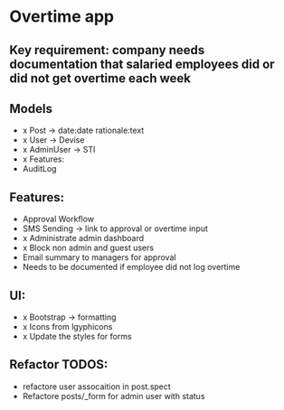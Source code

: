 # Overtime app


## Key requirement: company needs documentation that salaried employees did or did not get overtime each week

## Models

- x Post -> date:date rationale:text
- x User -> Devise
- x AdminUser -> STI
- x Features:
- AuditLog

## Features:

- Approval Workflow
- SMS Sending -> link to approval or overtime input
- x Administrate admin dashboard
- x Block non admin and guest users
- Email summary to managers for approval
- Needs to be documented if employee did not log overtime

## UI:
- x Bootstrap -> formatting
- x Icons from lgyphicons
- x Update the styles for forms

## Refactor TODOS:
- refactore user assocaition in post.spect
- Refactore posts/_form for admin user with status

